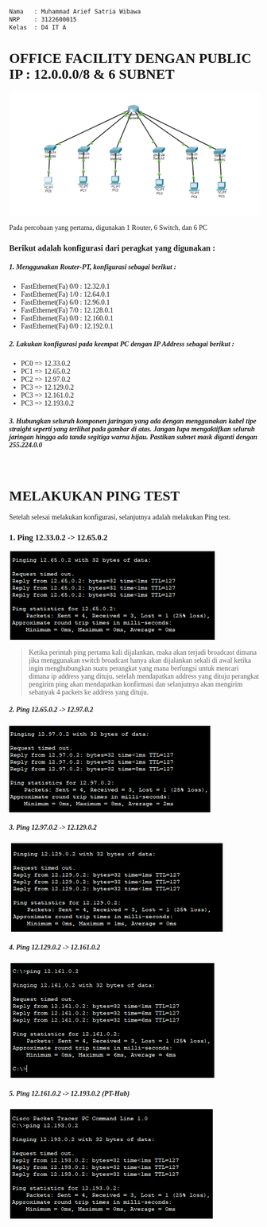```Copy Code
Nama   : Muhammad Arief Satria Wibawa
NRP    : 3122600015
Kelas  : D4 IT A
```


**<h1 style="font-family:bahnschrift;">OFFICE FACILITY DENGAN PUBLIC IP : 12.0.0.0/8 & 6 SUBNET</h1>**
<img src="assets/nc1.png"> <br>

<div class ="isi" style="font-family:bahnschrift;"> Pada percobaan yang pertama, digunakan 1 Router, 6 Switch, dan 6 PC

**<h3 style="font-family:bahnschrift;">Berikut adalah konfigurasi dari peragkat yang digunakan :</h3>**

**<h5 style="font-family:bahnschrift;">1. Menggunakan Router-PT, konfigurasi sebagai berikut :</h5>**

   - <div class ="isi" style="font-family:bahnschrift;"> FastEthernet(Fa) 0/0 : 12.32.0.1
   - <div class ="isi" style="font-family:bahnschrift;"> FastEthernet(Fa) 1/0 : 12.64.0.1
   - <div class ="isi" style="font-family:bahnschrift;"> FastEthernet(Fa) 6/0 : 12.96.0.1
   - <div class ="isi" style="font-family:bahnschrift;"> FastEthernet(Fa) 7/0 : 12.128.0.1
   - <div class ="isi" style="font-family:bahnschrift;"> FastEthernet(Fa) 0/0 : 12.160.0.1
   - <div class ="isi" style="font-family:bahnschrift;"> FastEthernet(Fa) 0/0 : 12.192.0.1

**<h5 style="font-family:bahnschrift;">2. Lakukan konfigurasi pada keempat PC dengan IP Address sebagai berikut :</h5>**

   - <div class ="isi" style="font-family:bahnschrift;"> PC0 => 12.33.0.2
   - <div class ="isi" style="font-family:bahnschrift;"> PC1 => 12.65.0.2
   - <div class ="isi" style="font-family:bahnschrift;"> PC2 => 12.97.0.2
   - <div class ="isi" style="font-family:bahnschrift;"> PC3 => 12.129.0.2
   - <div class ="isi" style="font-family:bahnschrift;"> PC3 => 12.161.0.2
   - <div class ="isi" style="font-family:bahnschrift;"> PC3 => 12.193.0.2

**<h5 style="font-family:bahnschrift;">3. Hubungkan seluruh komponen jaringan yang ada dengan menggunakan kabel tipe straight seperti yang terlihat pada gambar di atas. Jangan lupa mengaktifkan seluruh jaringan hingga ada tanda segitiga warna hijau. Pastikan subnet mask diganti dengan 255.224.0.0</h5>**
<br>

**<h1 style="font-family:bahnschrift;">MELAKUKAN PING TEST</h1>**

<div class ="isi" style="font-family:bahnschrift;"> Setelah selesai melakukan konfigurasi, selanjutnya adalah melakukan Ping test.

### 1. Ping 12.33.0.2 -> 12.65.0.2
<img src="./assets/ping1.png">

> <div class ="isi" style="font-family:bahnschrift;">  Ketika perintah ping pertama kali dijalankan, maka akan terjadi broadcast dimana jika menggunakan switch broadcast hanya akan dijalankan sekali di awal ketika ingin menghubungkan suatu perangkat yang mana berfungsi untuk mencari dimana ip address yang dituju, setelah mendapatkan address yang dituju perangkat pengirim ping akan mendapatkan konfirmasi dan selanjutnya akan mengirim sebanyak 4 packets ke address yang dituju.

**<h5 style="font-family:bahnschrift;">2. Ping 12.65.0.2 -> 12.97.0.2</h5>**

<img src="./assets/ping2.png">

**<h5 style="font-family:bahnschrift;">3. Ping 12.97.0.2 -> 12.129.0.2 </h5>**

<img src="./assets/ping3.png">

**<h5 style="font-family:bahnschrift;">4. Ping 12.129.0.2 -> 12.161.0.2 </h5>**

<img src="./assets/ping4.png">

**<h5 style="font-family:bahnschrift;">5. Ping 12.161.0.2 -> 12.193.0.2 (PT-Hub) </h5>**

<img src="./assets/ping5.png">